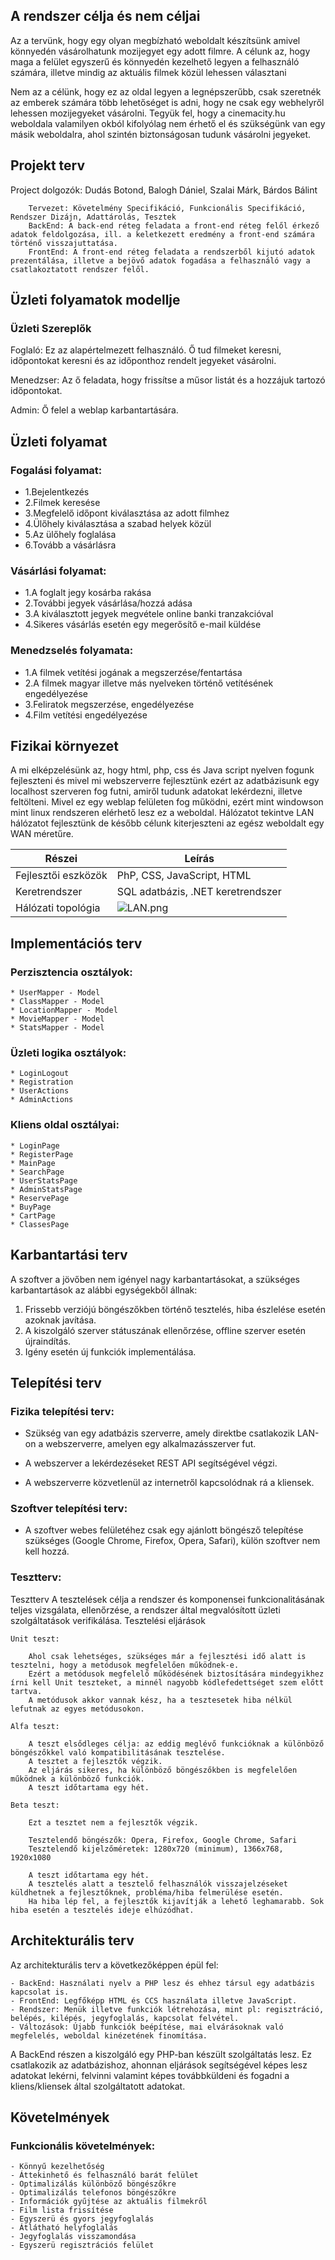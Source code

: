## **A rendszer célja és nem céljai**

Az a tervünk, hogy egy olyan megbízható weboldalt készítsünk amivel könnyedén vásárolhatunk mozijegyet egy adott filmre. A célunk az, hogy maga a felület egyszerű és könnyedén kezelhető legyen a felhasználó számára, illetve mindig az aktuális filmek közül lehessen választani

Nem az a célünk, hogy ez az oldal legyen a legnépszerűbb, csak szeretnék az emberek számára több lehetőséget is adni, hogy ne csak egy webhelyről lehessen mozijegyeket vásárolni. Tegyük fel, hogy a cinemacity.hu weboldala valamilyen okból kifolyólag nem érhető el és szükségünk van egy másik weboldalra, ahol szintén biztonságosan tudunk vásárolni jegyeket. 

## **Projekt terv**

Project dolgozók: Dudás Botond, Balogh Dániel, Szalai Márk, Bárdos Bálint
				  
		Tervezet: Követelmény Specifikáció, Funkcionális Specifikáció, Rendszer Dizájn, Adattárolás, Tesztek
		BackEnd: A back-end réteg feladata a front-end réteg felől érkező adatok feldolgozása, ill. a keletkezett eredmény a front-end számára történő visszajuttatása.
		FrontEnd: A front-end réteg feladata a rendszerből kijutó adatok prezentálása, illetve a bejövő adatok fogadása a felhasználó vagy a csatlakoztatott rendszer felől.
				
## **Üzleti folyamatok modellje**
### Üzleti Szereplők
Foglaló: Ez az alapértelmezett felhasználó. Ő tud filmeket keresni, időpontokat keresni és az időponthoz rendelt jegyeket vásárolni.

Menedzser: Az ő feladata, hogy frissítse a műsor listát és a hozzájuk tartozó időpontokat.

Admin: Ő felel a weblap karbantartására.

## **Üzleti folyamat**
### Fogalási folyamat:
* 1.Bejelentkezés
* 2.Filmek keresése
* 3.Megfelelő időpont kiválasztása az adott filmhez
* 4.Ülőhely kiválasztása a szabad helyek közül
* 5.Az ülőhely foglalása
* 6.Tovább a vásárlásra

### Vásárlási folyamat:
* 1.A foglalt jegy kosárba rakása
* 2.További jegyek vásárlása/hozzá adása
* 3.A kiválasztott jegyek megvétele online banki tranzakcióval
* 4.Sikeres vásárlás esetén egy megerősítő e-mail küldése
  
### Menedzselés folyamata:
* 1.A filmek vetítési jogának a megszerzése/fentartása
* 2.A filmek magyar illetve más nyelveken történő vetítésének engedélyezése
* 3.Feliratok megszerzése, engedélyezése
* 4.Film vetítési engedélyezése

## **Fizikai környezet**

A mi elképzelésünk az, hogy html, php, css és Java script nyelven fogunk fejleszteni és mivel mi webszerverre fejlesztünk ezért az adatbázisunk egy localhost szerveren fog futni, amiről tudunk adatokat lekérdezni, illetve feltölteni. Mivel ez egy weblap felületen fog működni, ezért mint windowson mint linux rendszeren elérhető lesz ez a weboldal. Hálózatot tekintve LAN hálózatot fejlesztünk de később célunk kiterjeszteni az egész weboldalt egy WAN méretűre. 


Részei | Leírás
----------------------|-------
Fejlesztői eszközök| PhP, CSS, JavaScript, HTML
Keretrendszer| SQL adatbázis, .NET keretrendszer
Hálózati topológia| ![LAN.png](https://github.com/Wh0Am199/CinemaSystem/blob/master/Dokument%C3%A1ci%C3%B3/LAN.jpg)
 





## **Implementációs terv**

### Perzisztencia osztályok:
	
	* UserMapper - Model
	* ClassMapper - Model
	* LocationMapper - Model
	* MovieMapper - Model
	* StatsMapper - Model
	
### Üzleti logika osztályok:
	
	* LoginLogout
	* Registration
	* UserActions
	* AdminActions

### Kliens oldal osztályai:
	
	* LoginPage
	* RegisterPage
	* MainPage
	* SearchPage
	* UserStatsPage
	* AdminStatsPage
	* ReservePage
	* BuyPage
	* CartPage
	* ClassesPage

## **Karbantartási terv**

A szoftver a jövőben nem igényel nagy karbantartásokat, a szükséges karbantartások az 
alábbi egységekből állnak:

1. Frissebb verziójú böngészőkben történő tesztelés, hiba észlelése esetén azoknak javítása.
2. A kiszolgáló szerver státuszának ellenőrzése, offline szerver esetén újraindítás.
3. Igény esetén új funkciók implementálása.  

## **Telepítési terv**

### **Fizika telepítési terv:**

- Szükség van egy adatbázis szerverre, amely direktbe csatlakozik LAN-on 
  a webszerverre, amelyen egy alkalmazásszerver fut.
  
- A webszerver a lekérdezéseket REST API segítségével végzi.

- A webszerverre közvetlenül az internetről kapcsolódnak rá a kliensek.

### **Szoftver telepítési terv:**

- A szoftver webes felületéhez csak egy ajánlott böngésző telepítése szükséges
  (Google Chrome, Firefox, Opera, Safari), külön szoftver nem kell hozzá.  

### **Tesztterv:**

Tesztterv
A tesztelések célja a rendszer és komponensei funkcionalitásának teljes vizsgálata, ellenőrzése, a rendszer által megvalósított üzleti szolgáltatások verifikálása.
Tesztelési eljárások
			
	Unit teszt:

		Ahol csak lehetséges, szükséges már a fejlesztési idő alatt is tesztelni, hogy a metódusok megfelelően működnek-e.
		Ezért a metódusok megfelelő működésének biztosítására mindegyikhez írni kell Unit teszteket, a minnél nagyobb kódlefedettséget szem előtt tartva.
		A metódusok akkor vannak kész, ha a tesztesetek hiba nélkül lefutnak az egyes metódusokon.		
			
	Alfa teszt:

		A teszt elsődleges célja: az eddig meglévő funkcióknak a különböző böngészőkkel való kompatibilitásának tesztelése. 
		A tesztet a fejlesztők végzik.
		Az eljárás sikeres, ha különböző böngészőkben is megfelelően működnek a különböző funkciók. 
		A teszt időtartama egy hét.
		
	Beta teszt:

		Ezt a tesztet nem a fejlesztők végzik.
		
		Tesztelendő böngészők: Opera, Firefox, Google Chrome, Safari
		Tesztelendő kijelzőméretek: 1280x720 (minimum), 1366x768, 1920x1080

		A teszt időtartama egy hét. 
		A tesztelés alatt a tesztelő felhasználók visszajelzéseket küldhetnek a fejlesztőknek, probléma/hiba felmerülése esetén.
		Ha hiba lép fel, a fejlesztők kijavítják a lehető leghamarabb. Sok hiba esetén a tesztelés ideje elhúzódhat.
		
## **Architekturális terv**

Az architekturális terv a következőképpen épül fel:

	- BackEnd: Használati nyelv a PHP lesz és ehhez társul egy adatbázis kapcsolat is.
	- FrontEnd: Legfőképp HTML és CCS használata illetve JavaScript.
	- Rendszer: Menük illetve funkciók létrehozása, mint pl: regisztráció, belépés, kilépés, jegyfoglalás, kapcsolat felvétel.
	- Változások: Újabb funkciók beépítése, mai elvárásoknak való megfelelés, weboldal kinézetének finomítása.
	
A BackEnd részen a  kiszolgáló egy PHP-ban készült  szolgáltatás lesz. Ez csatlakozik az adatbázishoz, ahonnan eljárások segítségével 
képes lesz adatokat lekérni, felvinni valamint képes továbbküldeni és fogadni a kliens/kliensek által szolgáltatott adatokat.

## **Követelmények**

### **Funkcionális követelmények:**
	- Könnyű kezelhetőség
	- Áttekinhető és felhasználó barát felület
	- Optimalizálás különböző böngészőkre
	- Optimalizálás telefonos böngészőkre
	- Információk gyűjtése az aktuális filmekről
	- Film lista frissítése
	- Egyszerü és gyors jegyfoglalás
	- Átlátható helyfoglalás
	- Jegyfoglalás visszamondása
	- Egyszerü regisztrációs felület